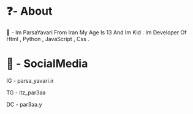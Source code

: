 <h1>❓- About </h1>

👑 - Im ParsaYavari From Iran 
My Age Is 13 And Im Kid .  Im Developer Of Html , Python , JavaScript , Css . 

<h1>🎥 - SocialMedia</h1>

IG - parsa_yavari.ir

TG - itz_par3aa

DC - par3aa.y

